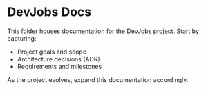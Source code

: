 # DevJobs Docs

This folder houses documentation for the DevJobs project. Start by capturing:
- Project goals and scope
- Architecture decisions (ADR)
- Requirements and milestones

As the project evolves, expand this documentation accordingly.